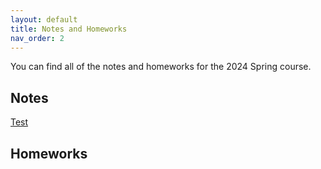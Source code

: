 ```yaml
---
layout: default
title: Notes and Homeworks
nav_order: 2
---
```


You can find all of the notes and homeworks for the 2024 Spring course.

## Notes

[Test](https://github.com/clearlab-sustech/SDM366-Sp24/assets/files/LN1_LinearAlgebraReview.pdf)

## Homeworks
